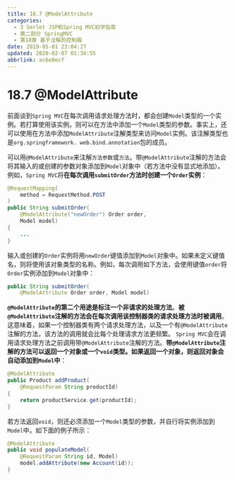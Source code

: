 ```yaml
---
title: 18.7 @ModelAttribute
categories: 
  - 3 Serlet JSP和Spring MVC初学指南
  - 第二部分 SpringMVC
  - 第18章 基于注解的控制器
date: 2019-05-01 23:04:27
updated: 2020-02-07 01:34:55
abbrlink: ac6e0ecf
---
```

# 18.7 @ModelAttribute #
前面谈到`Spring MVC`在每次调用请求处理方法时，都会创建`Model`类型的一个实例。若打算使用该实例，则可以在方法中添加一个`Model`类型的参数。事实上，还可以使用在方法中添加`ModelAttribute`注解类型来访问`Model`实例。该注解类型也是`org.springframework. web.bind.annotation`包的成员。

可以用`@ModelAttribute`来注解`方法参数`或`方法`。带`@ModelAttribute`注解的方法会将其输入的或创建的参数对象添加到`Model`对象中（若方法中没有显式地添加）。例如，`Spring MVC`将**在每次调用`submitOrder`方法时创建一个`Order`实例**：
```java
@RequestMapping(
    method = RequestMethod.POST
)
public String submitOrder(
    @ModelAttribute("newOrder") Order order,
    Model model) 
{
    ...
}
```
输入或创建的`Order`实例将用`newOrder`键值添加到`Model`对象中。如果未定义键值名，则将使用该对象类型的名称。例如，每次调用如下方法，会使用键值`order`将`Order`实例添加到`Model`对象中：
```java
public String submitOrder(
    @ModelAttribute Order order, Model model)
```
**`@ModelAttribute`的第二个用途是标注一个非请求的处理方法**。**被`@ModelAttribute`注解的方法会在每次调用该控制器类的请求处理方法时被调用**。这意味着，如果一个控制器类有两个请求处理方法，以及一个有`@ModelAttribute`注解的方法，该方法的调用就会比每个处理请求方法更频繁。
`Spring MVC`会在调用请求处理方法之前调用带`@ModelAttribute`注解的方法。**带`@ModelAttribute`注解的方法可以返回一个对象或一个`void`类型。如果返回一个对象，则返回对象会自动添加到`Model`中**：
```java
@ModelAttribute
public Product addProduct(
    @RequestParam String productId) 
{
    return productService.get(productId);
}
```
若方法返回`void`，则还必须添加一个`Model`类型的参数，并自行将实例添加到`Model`中。如下面的例子所示：
```java
@ModelAttribute
public void populateModel(
    @RequestParam String id, Model)
    model.addAttribute(new Account(id));
}
```

